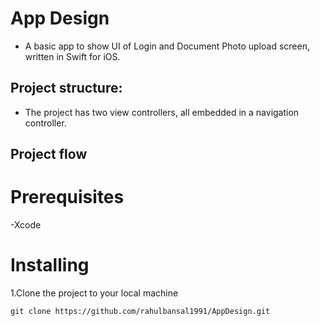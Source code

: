 # App Design

* A basic app to show UI of Login and Document Photo upload screen, written in Swift for iOS.

## Project structure:

* The project has two view controllers, all embedded in a navigation controller.

## Project flow

# Prerequisites
-Xcode

# Installing
1.Clone the project to your local machine

`git clone https://github.com/rahulbansal1991/AppDesign.git`
